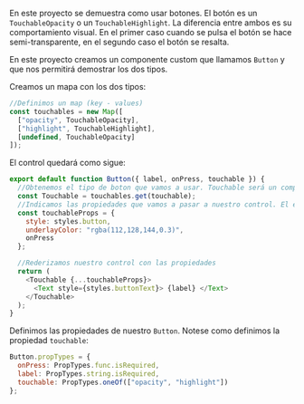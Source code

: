 En este proyecto se demuestra como usar botones. El botón es un `TouchableOpacity` o un `TouchableHighlight`. La diferencia entre ambos es su comportamiento visual. En el primer caso cuando se pulsa el botón se hace semi-transparente, en el segundo caso el botón se resalta.

En este proyecto creamos un componente custom que llamamos `Button` y que nos permitirá demostrar los dos tipos.

Creamos un mapa con los dos tipos:

```js
//Definimos un map (key - values)
const touchables = new Map([
  ["opacity", TouchableOpacity],
  ["highlight", TouchableHighlight],
  [undefined, TouchableOpacity]
]);
```

El control quedará como sigue:

```js
export default function Button({ label, onPress, touchable }) {
  //Obtenemos el tipo de boton que vamos a usar. Touchable será un componente
  const Touchable = touchables.get(touchable);
  //Indicamos las propiedades que vamos a pasar a nuestro control. El estilo y el handler
  const touchableProps = {
    style: styles.button,
    underlayColor: "rgba(112,128,144,0.3)",
    onPress
  };

  //Rederizamos nuestro control con las propiedades
  return (
    <Touchable {...touchableProps}>
      <Text style={styles.buttonText}> {label} </Text>
    </Touchable>
  );
}
```

Definimos las propiedades de nuestro `Button`. Notese como definimos la propiedad `touchable`:

```js
Button.propTypes = {
  onPress: PropTypes.func.isRequired,
  label: PropTypes.string.isRequired,
  touchable: PropTypes.oneOf(["opacity", "highlight"])
};
```

